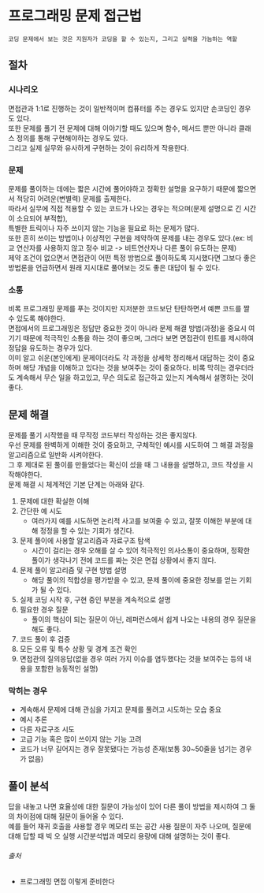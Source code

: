 # 프로그래밍 문제 접근법

```
코딩 문제에서 보는 것은 지원자가 코딩을 할 수 있는지, 그리고 실력을 가늠하는 역할
```

## 절차

### 시나리오

면접관과 1:1로 진행하는 것이 일반적이며 컴퓨터를 주는 경우도 있지만 손코딩인 경우도 있다.  
또한 문제를 풀기 전 문제에 대해 이야기할 때도 있으며 함수, 메서드 뿐만 아니라 클래스 정의를 통해 구현해야하는 경우도 있다.  
그리고 실제 실무와 유사하게 구현하는 것이 유리하게 작용한다.

### 문제

문제를 풀이하는 데에는 짧은 시간에 풀어야하고 정확한 설명을 요구하기 때문에 짧으면서 적당히 어려운(변별력) 문제를 출제한다.  
따라서 실무에 직접 적용할 수 있는 코드가 나오는 경우는 적으며(문제 설명으로 긴 시간이 소요되어 부적합),  
특별한 트릭이나 자주 쓰이지 않는 기능을 필요로 하는 문제가 많다.  
또한 흔히 쓰이는 방법이나 이상적인 구현을 제약하여 문제를 내는 경우도 있다.(ex: 비교 연산자를 사용하지 않고 정수 비교 -> 비트연산자나 다른 풀이 유도하는 문제)  
제약 조건이 없으면서 면접관이 어떤 특정 방법으로 풀이하도록 지시했다면 그보다 좋은 방법론을 언급하면서 원래 지시대로 풀어보는 것도 좋은 대답이 될 수 있다.

### 소통

비록 프로그래밍 문제를 푸는 것이지만 지저분한 코드보단 탄탄하면서 예쁜 코드를 짤 수 있도록 해야한다.  
면접에서의 프로그래밍은 정답만 중요한 것이 아니라 문제 해결 방법(과정)을 중요시 여기기 때문에 적극적인 소통을 하는 것이 좋으며, 그러다 보면 면접관이 힌트를 제시하여 정답을 유도하는 경우가 있다.  
이미 알고 쉬운(본인에게) 문제이더라도 각 과정을 상세학 정리해서 대답하는 것이 중요하며 해당 개념을 이해하고 있다는 것을 보여주는 것이 중요하다. 비록 막히는 경우더라도 계속해서 무슨 일을 하고있고, 무슨 의도로
접근하고 있는지 계속해서 설명하는 것이 좋다.

## 문제 해결

문제를 풀기 시작했을 때 무작정 코드부터 작성하는 것은 좋지않다.  
우선 문제를 완벽하게 이해한 것이 중요하고, 구체적인 예시를 시도하여 그 해결 과정을 알고리즘으로 일반화 시켜야한다.  
그 후 제대로 된 풀이를 만들었다는 확신이 섰을 때 그 내용을 설명하고, 코드 작성을 시작해야한다.  
문제 해결 시 체계적인 기본 단계는 아래와 같다.

1. 문제에 대한 확실한 이해
2. 간단한 예 시도
    - 여러가지 예를 시도하면 논리적 사고를 보여줄 수 있고, 잘못 이해한 부분에 대해 정정을 할 수 있는 기회가 생긴다.
3. 문제 풀이에 사용할 알고리즘과 자료구조 탐색
    - 시간이 걸리는 경우 오해를 살 수 있어 적극적인 의사소통이 중요하며, 정확한 풀이가 생각나기 전에 코드를 짜는 것은 면접 상황에서 좋지 않다.
4. 문제 풀이 알고리즘 및 구현 방법 설명
    - 해당 풀이의 적합성을 평가받을 수 있고, 문제 풀이에 중요한 정보를 얻는 기회가 될 수 있다.
5. 실제 코딩 시작 후, 구현 중인 부분을 계속적으로 설명
6. 필요한 경우 질문
    - 풀이의 핵심이 되는 질문이 아닌, 레퍼런스에서 쉽게 나오는 내용의 경우 질문을 해도 좋다.
7. 코드 풀이 후 검증
8. 모든 오류 및 특수 상황 및 경계 조건 확인
9. 면접관의 질의응답(없을 경우 여러 가지 이슈를 염두했다는 것을 보여주는 등의 내용을 포함한 능동적인 설명)

### 막히는 경우

- 계속해서 문제에 대해 관심을 가지고 문제를 풀려고 시도하는 모습 중요
- 예시 추론
- 다른 자료구조 시도
- 고급 기능 혹은 많이 쓰이지 않는 기능 고려
- 코드가 너무 길어지는 경우 잘못됐다는 가능성 존재(보통 30~50줄을 넘기는 경우가 없음)

## 풀이 분석

답을 내놓고 나면 효율성에 대한 질문이 가능성이 있어 다른 풀이 방법을 제시하여 그 둘의 차이점에 대해 질문이 들어올 수 있다.  
예를 들어 재귀 호출을 사용할 경우 메모리 또는 공간 사용 질문이 자주 나오며, 질문에 대해 답할 때 빅 오 실행 시간분석법과 메모리 용량에 대해 설명하는 것이 좋다.

[//]: # (TODO: 빅오 분석 별도 문서화 필요)

###### 출처

- 프로그래밍 면접 이렇게 준비한다
